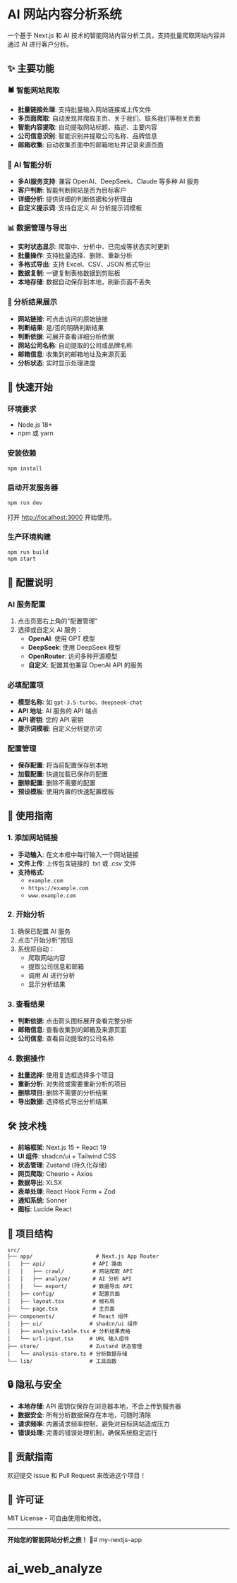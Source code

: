 # AI 网站内容分析系统

一个基于 Next.js 和 AI 技术的智能网站内容分析工具，支持批量爬取网站内容并通过 AI 进行客户分析。

## ✨ 主要功能

### 🕷️ 智能网站爬取
- **批量链接处理**: 支持批量输入网站链接或上传文件
- **多页面爬取**: 自动发现并爬取主页、关于我们、联系我们等相关页面
- **智能内容提取**: 自动提取网站标题、描述、主要内容
- **公司信息识别**: 智能识别并提取公司名称、品牌信息
- **邮箱收集**: 自动收集页面中的邮箱地址并记录来源页面

### 🤖 AI 智能分析
- **多AI服务支持**: 兼容 OpenAI、DeepSeek、Claude 等多种 AI 服务
- **客户判断**: 智能判断网站是否为目标客户
- **详细分析**: 提供详细的判断依据和分析理由
- **自定义提示词**: 支持自定义 AI 分析提示词模板

### 📊 数据管理与导出
- **实时状态显示**: 爬取中、分析中、已完成等状态实时更新
- **批量操作**: 支持批量选择、删除、重新分析
- **多格式导出**: 支持 Excel、CSV、JSON 格式导出
- **数据复制**: 一键复制表格数据到剪贴板
- **本地存储**: 数据自动保存到本地，刷新页面不丢失

### 🎯 分析结果展示
- **网站链接**: 可点击访问的原始链接
- **判断结果**: 是/否的明确判断结果
- **判断依据**: 可展开查看详细分析依据
- **网站公司名称**: 自动提取的公司或品牌名称
- **邮箱信息**: 收集到的邮箱地址及来源页面
- **分析状态**: 实时显示处理进度

## 🚀 快速开始

### 环境要求
- Node.js 18+ 
- npm 或 yarn

### 安装依赖
```bash
npm install
```

### 启动开发服务器
```bash
npm run dev
```

打开 [http://localhost:3000](http://localhost:3000) 开始使用。

### 生产环境构建
```bash
npm run build
npm start
```

## 🔧 配置说明

### AI 服务配置
1. 点击页面右上角的"配置管理"
2. 选择或自定义 AI 服务：
   - **OpenAI**: 使用 GPT 模型
   - **DeepSeek**: 使用 DeepSeek 模型
   - **OpenRouter**: 访问多种开源模型
   - **自定义**: 配置其他兼容 OpenAI API 的服务

### 必填配置项
- **模型名称**: 如 `gpt-3.5-turbo`、`deepseek-chat`
- **API 地址**: AI 服务的 API 端点
- **API 密钥**: 您的 API 密钥
- **提示词模板**: 自定义分析提示词

### 配置管理
- **保存配置**: 将当前配置保存到本地
- **加载配置**: 快速加载已保存的配置
- **删除配置**: 删除不需要的配置
- **预设模板**: 使用内置的快速配置模板

## 📝 使用指南

### 1. 添加网站链接
- **手动输入**: 在文本框中每行输入一个网站链接
- **文件上传**: 上传包含链接的 .txt 或 .csv 文件
- **支持格式**: 
  - `example.com`
  - `https://example.com`
  - `www.example.com`

### 2. 开始分析
1. 确保已配置 AI 服务
2. 点击"开始分析"按钮
3. 系统将自动：
   - 爬取网站内容
   - 提取公司信息和邮箱
   - 调用 AI 进行分析
   - 显示分析结果

### 3. 查看结果
- **判断依据**: 点击箭头图标展开查看完整分析
- **邮箱信息**: 查看收集到的邮箱及来源页面
- **公司信息**: 查看自动提取的公司名称

### 4. 数据操作
- **批量选择**: 使用复选框选择多个项目
- **重新分析**: 对失败或需要重新分析的项目
- **删除项目**: 删除不需要的分析结果
- **导出数据**: 选择格式导出分析结果

## 🛠️ 技术栈

- **前端框架**: Next.js 15 + React 19
- **UI 组件**: shadcn/ui + Tailwind CSS
- **状态管理**: Zustand (持久化存储)
- **网页爬取**: Cheerio + Axios
- **数据导出**: XLSX
- **表单处理**: React Hook Form + Zod
- **通知系统**: Sonner
- **图标**: Lucide React

## 📁 项目结构

```
src/
├── app/                    # Next.js App Router
│   ├── api/               # API 路由
│   │   ├── crawl/         # 网站爬取 API
│   │   ├── analyze/       # AI 分析 API
│   │   └── export/        # 数据导出 API
│   ├── config/            # 配置页面
│   ├── layout.tsx         # 根布局
│   └── page.tsx           # 主页面
├── components/            # React 组件
│   ├── ui/               # shadcn/ui 组件
│   ├── analysis-table.tsx # 分析结果表格
│   └── url-input.tsx     # URL 输入组件
├── store/                # Zustand 状态管理
│   └── analysis-store.ts # 分析数据存储
└── lib/                  # 工具函数
```

## 🔒 隐私与安全

- **本地存储**: API 密钥仅保存在浏览器本地，不会上传到服务器
- **数据安全**: 所有分析数据保存在本地，可随时清除
- **请求频率**: 内置请求频率控制，避免对目标网站造成压力
- **错误处理**: 完善的错误处理机制，确保系统稳定运行

## 🤝 贡献指南

欢迎提交 Issue 和 Pull Request 来改进这个项目！

## 📄 许可证

MIT License - 可自由使用和修改。

---

**开始您的智能网站分析之旅！** 🚀# my-nextjs-app
# ai_web_analyze
